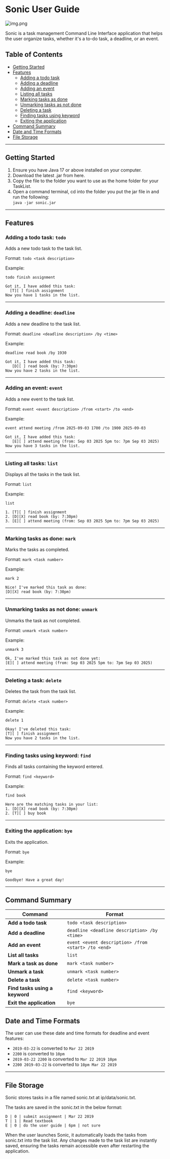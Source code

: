 # Sonic User Guide

![img.png](img.png)

Sonic is a task management Command Line Interface application that helps the user organize tasks, whether it's a to-do task, a deadline, or an event.

## Table of Contents
- [Getting Started](#getting-started)
- [Features](#features)
  * [Adding a todo task](#adding-a-todo-task-todo)
  * [Adding a deadline](#adding-a-deadline-deadline)
  * [Adding an event](#adding-an-event-event)
  * [Listing all tasks](#listing-all-tasks-list)
  * [Marking tasks as done](#marking-tasks-as-done-mark)
  * [Unmarking tasks as not done](#unmarking-tasks-as-not-done-unmark)
  * [Deleting a task](#deleting-a-task-delete)
  * [Finding tasks using keyword](#finding-tasks-using-keyword-find)
  * [Exiting the application](#exiting-the-application-bye)
- [Command Summary](#command-summary)
- [Date and Time Formats](#date-and-time-formats)
- [File Storage](#file-storage)

---

## Getting Started

  1. Ensure you have Java 17 or above installed on your computer.
  2. Download the latest .jar from here.
  3. Copy the file to the folder you want to use as the home folder for your TaskList.
  4. Open a command terminal, cd into the folder you put the jar file in and run the following: <br>
`java -jar sonic.jar`

---
## Features

### Adding a todo task: `todo`

Adds a new todo task to the task list.

Format: `todo <task description>`

Example: 
```
todo finish assignment

Got it, I have added this task: 
  [T][ ] finish assignment
Now you have 1 tasks in the list.
```
---
### Adding a deadline: `deadline`

Adds a new deadline to the task list.

Format: `deadline <deadline description> /by <time>`

Example:
```
deadline read book /by 1930

Got it, I have added this task:
   [D][ ] read book (by: 7:30pm)
Now you have 2 tasks in the list.
```
---
### Adding an event: `event`

Adds a new event to the task list.

Format: `event <event description> /from <start> /to <end>`

Example:
```
event attend meeting /from 2025-09-03 1700 /to 1900 2025-09-03

Got it, I have added this task:
   [E][ ] attend meeting (from: Sep 03 2025 5pm to: 7pm Sep 03 2025)
Now you have 3 tasks in the list.
```
---
### Listing all tasks: `list`

Displays all the tasks in the task list.

Format: `list`

Example:
```
list

1. [T][ ] finish assignment
2. [D][X] read book (by: 7:30pm)
3. [E][ ] attend meeting (from: Sep 03 2025 5pm to: 7pm Sep 03 2025)
```
---
### Marking tasks as done: `mark`

Marks the tasks as completed.

Format: `mark <task number>`

Example:
```
mark 2

Nice! I've marked this task as done:
[D][X] read book (by: 7:30pm)
```
---
### Unmarking tasks as not done: `unmark`

Unmarks the task as not completed.

Format: `unmark <task number>`

Example:
```
unmark 3

Ok, I've marked this task as not done yet:
[E][ ] attend meeting (from: Sep 03 2025 5pm to: 7pm Sep 03 2025)
```
---
### Deleting a task: `delete`

Deletes the task from the task list.

Format: `delete <task number>`

Example:
```
delete 1

Okay! I've deleted this task:
[T][ ] finish assignment
Now you have 2 tasks in the list.
```
---
### Finding tasks using keyword: `find`

Finds all tasks containing the keyword entered.

Format: `find <keyword>`

Example:
```
find book

Here are the matching tasks in your list:
1. [D][X] read book (by: 7:30pm)
2. [T][ ] buy book
```
---
### Exiting the application: `bye`

Exits the application.

Format: `bye`

Example:
```
bye

Goodbye! Have a great day!
```
---
## Command Summary

| Command                        | Format                                              |
|--------------------------------|-----------------------------------------------------|
| **Add a todo task**            | `todo <task description>`                           |
| **Add a deadline**             | `deadline <deadline description> /by <time>`        |
| **Add an event**               | `event <event description> /from <start> /to <end>` |
| **List all tasks**             | `list`                                              |
| **Mark a task as done**        | `mark <task number>`                                |
| **Unmark a task**              | `unmark <task number>`                              |
| **Delete a task**              | `delete <task number>`                              |
| **Find tasks using a keyword** | `find <keyword>`                                    |
| **Exit the application**       | `bye`                                               |



## Date and Time Formats

The user can use these date and time formats for deadline and event features:

- `2019-03-22` is converted to `Mar 22 2019`
- `2200` is converted to `10pm`
- `2019-03-22 2200` is converted to `Mar 22 2019 10pm`
- `2200 2019-03-22` is converted to `10pm Mar 22 2019`

---
## File Storage

Sonic stores tasks in a file named sonic.txt at ip/data/sonic.txt.

The tasks are saved in the sonic.txt in the below format:

`D | 0 | submit assignment | Mar 22 2019`<br>
`T | 1 | Read textbook`<br>
`E | 0 | do the user guide | 6pm | not sure`


When the user launches Sonic, it automatically loads the tasks from sonic.txt into the task list. 
Any changes made to the task list are instantly saved, ensuring the tasks remain accessible even after restarting the application.
